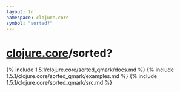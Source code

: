 ```yaml
---
layout: fn
namespace: clojure.core
symbol: "sorted?"
---
```


# [clojure.core](../)/sorted?

{% include 1.5.1/clojure.core/sorted_qmark/docs.md %}
{% include 1.5.1/clojure.core/sorted_qmark/examples.md %}
{% include 1.5.1/clojure.core/sorted_qmark/src.md %}

